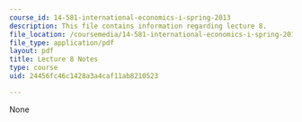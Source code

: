 ```yaml
---
course_id: 14-581-international-economics-i-spring-2013
description: This file contains information regarding lecture 8.
file_location: /coursemedia/14-581-international-economics-i-spring-2013/24456fc46c1428a3a4caf11ab8210523_MIT14_581S13_classnotes8.pdf
file_type: application/pdf
layout: pdf
title: Lecture 8 Notes
type: course
uid: 24456fc46c1428a3a4caf11ab8210523

---
```

None
